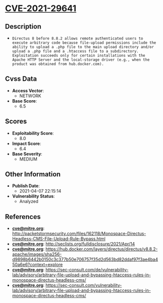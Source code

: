 
# [CVE-2021-29641](https://cve.mitre.org/cgi-bin/cvename.cgi?name=CVE-2021-29641)

## Description

- `Directus 8 before 8.8.2 allows remote authenticated users to execute arbitrary code because file-upload permissions include the ability to upload a .php file to the main upload directory and/or upload a .php file and a .htaccess file to a subdirectory. Exploitation succeeds only for certain installations with the Apache HTTP Server and the local-storage driver (e.g., when the product was obtained from hub.docker.com).`

## Cvss Data

- **Access Vector**:
  - NETWORK
- **Base Score**:
  - 6.5

## Scores

- **Exploitability Score**:
  - 8.0
- **Impact Score**:
  - 6.4
- **Base Severity**:
  - MEDIUM

## Other Information

- **Publish Date**:
  - 2021-04-07 22:15:14
- **Vulnerability Status**:
  - Analyzed

## References

- **cve@mitre.org**: http://packetstormsecurity.com/files/162118/Monospace-Directus-Headless-CMS-File-Upload-Rule-Bypass.html
- **cve@mitre.org**: http://seclists.org/fulldisclosure/2021/Apr/14
- **cve@mitre.org**: https://hub.docker.com/layers/directus/directus/v8.8.2-apache/images/sha256-d9898b6442b0150c3c377b50e706757f35d2d563bd82ddaf97f3ae4ba450a6e6?context=explore
- **cve@mitre.org**: https://sec-consult.com/de/vulnerability-lab/advisory/arbitrary-file-upload-and-bypassing-htaccess-rules-in-monospace-directus-headless-cms/
- **cve@mitre.org**: https://sec-consult.com/vulnerability-lab/advisory/arbitrary-file-upload-and-bypassing-htaccess-rules-in-monospace-directus-headless-cms/
